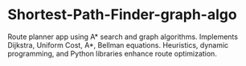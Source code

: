 # Shortest-Path-Finder-graph-algo
Route planner app using A* search and graph algorithms. Implements Dijkstra, Uniform Cost, A*, Bellman equations. Heuristics, dynamic programming, and Python libraries enhance route optimization.
